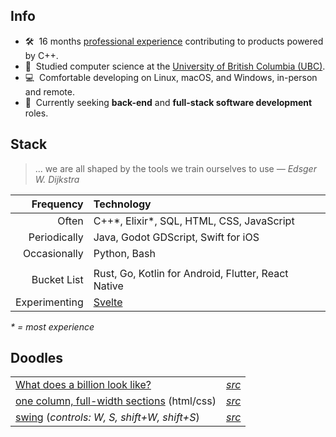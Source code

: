 ## Info

- 🛠️&nbsp; 16 months [professional experience](https://linkedin.com/in/peytonseigo) contributing to products powered by C++. 
- 📜&nbsp; Studied computer science at the [University of British Columbia (UBC)](https://www.cs.ubc.ca/about-our-department).
- 💻&nbsp; Comfortable developing on Linux, macOS, and Windows, in-person and remote.
- 💼&nbsp; Currently seeking **back-end** and **full-stack software development** roles.

## Stack

> ... we are all shaped by the tools we train ourselves to use _― Edsger W. Dijkstra_


|Frequency|Technology|
|-:|:-|
|Often|C++\*, Elixir\*, SQL, HTML, CSS, JavaScript|
|Periodically|Java, Godot GDScript, Swift for iOS|
|Occasionally|Python, Bash|
|||
|Bucket List|Rust, Go, Kotlin for Android, Flutter, React Native|
|Experimenting|[Svelte](https://github.com/pseigo/svelte-minimal)|

_\* = most experience_

## Doodles

|||
|-|-|
| [What does a billion look like?](https://pseigo.github.io/what-does-a-billion-look-like/) | _[src](https://github.com/pseigo/what-does-a-billion-look-like)_ |
| [one column, full-width sections](https://pseigo.github.io/html-one-column-full-width-sections/) (html/css) | _[src](https://github.com/pseigo/html-one-column-full-width-sections)_ |
| [swing](https://peytonseigo.ca/projects/swing/) (_controls: W, S, shift+W, shift+S_) | _[src](https://peytonseigo.ca/projects/swing/src/main.js)_ |
